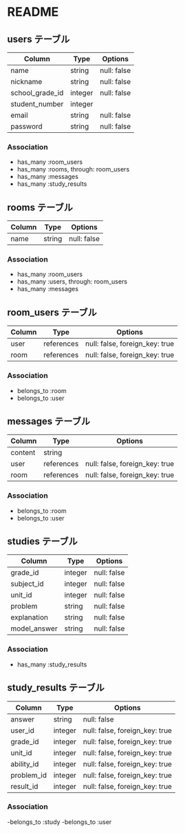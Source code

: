 # README

## users テーブル

| Column          | Type    | Options     |
| --------------- | ------- | ----------- |
| name            | string  | null: false |
| nickname        | string  | null: false |
| school_grade_id | integer | null: false |
| student_number  | integer |             |
| email           | string  | null: false |
| password        | string  | null: false |

### Association

- has_many :room_users
- has_many :rooms, through: room_users
- has_many :messages
- has_many :study_results

## rooms テーブル

| Column | Type   | Options     |
| ------ | ------ | ----------- |
| name   | string | null: false |

### Association

- has_many :room_users
- has_many :users, through: room_users
- has_many :messages

## room_users テーブル

| Column | Type       | Options                        |
| ------ | ---------- | ------------------------------ |
| user   | references | null: false, foreign_key: true |
| room   | references | null: false, foreign_key: true |

### Association

- belongs_to :room
- belongs_to :user

## messages テーブル

| Column  | Type       | Options                        |
| ------- | ---------- | ------------------------------ |
| content | string     |                                |
| user    | references | null: false, foreign_key: true |
| room    | references | null: false, foreign_key: true |

### Association

- belongs_to :room
- belongs_to :user

## studies テーブル

| Column       | Type    | Options     |
| ------------ | ------- | ----------- |
| grade_id     | integer | null: false |
| subject_id   | integer | null: false |
| unit_id      | integer | null: false |
| problem      | string  | null: false |
| explanation  | string  | null: false |
| model_answer | string  | null: false |

### Association
- has_many :study_results

## study_results テーブル

| Column     | Type    | Options                        |
| ---------- | ------- | ------------------------------ |
| answer     | string  | null: false                    |
| user_id    | integer | null: false, foreign_key: true |
| grade_id   | integer | null: false, foreign_key: true |
| unit_id    | integer | null: false, foreign_key: true |
| ability_id | integer | null: false, foreign_key: true |
| problem_id | integer | null: false, foreign_key: true |
| result_id  | integer | null: false, foreign_key: true |


### Association
-belongs_to :study
-belongs_to :user